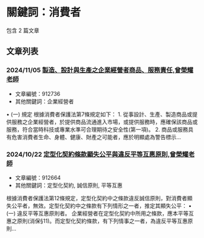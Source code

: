 # 關鍵詞：消費者

包含 2 篇文章

## 文章列表

### 2024/11/05 [製造、設計與生產之企業經營者商品、服務責任,曾榮耀老師](../../articles/912736_%E8%A3%BD%E9%80%A0%E3%80%81%E8%A8%AD%E8%A8%88%E8%88%87%E7%94%9F%E7%94%A2%E4%B9%8B%E4%BC%81%E6%A5%AD%E7%B6%93%E7%87%9F%E8%80%85%E5%95%86%E5%93%81%E3%80%81%E6%9C%8D%E5%8B%99%E8%B2%AC%E4%BB%BB%2C%E6%9B%BE%E6%A6%AE%E8%80%80%E8%80%81%E5%B8%AB.md)
- 文章編號：912736
- 其他關鍵詞：企業經營者

• (一) 規定 根據消費者保護法第7條規定如下： 1. 從事設計、生產、製造商品或提供服務之企業經營者，於提供商品流通進入市場，或提供服務時，應確保該商品或服務，符合當時科技或專業水準可合理期待之安全性(第一項)。 2. 商品或服務具有危害消費者生命、身體、健康、財產之可能者，應於明顯處為警告標示...

### 2024/10/22 [定型化契約條款顯失公平與違反平等互惠原則,曾榮耀老師](../../articles/912664_%E5%AE%9A%E5%9E%8B%E5%8C%96%E5%A5%91%E7%B4%84%E6%A2%9D%E6%AC%BE%E9%A1%AF%E5%A4%B1%E5%85%AC%E5%B9%B3%E8%88%87%E9%81%95%E5%8F%8D%E5%B9%B3%E7%AD%89%E4%BA%92%E6%83%A0%E5%8E%9F%E5%89%87%2C%E6%9B%BE%E6%A6%AE%E8%80%80%E8%80%81%E5%B8%AB.md)
- 文章編號：912664
- 其他關鍵詞：定型化契約, 誠信原則, 平等互惠

根據消費者保護法第12條規定，定型化契約中之條款違反誠信原則，對消費者顯失公平者，無效。定型化契約中之條款有下列情形之一者，推定其顯失公平： • (一) 違反平等互惠原則者。 企業經營者在定型化契約中所用之條款，應本平等互惠之原則(消保§11)。而定型化契約條款，有下列情事之一者，為違反平等互惠原則...
